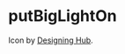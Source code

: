 # putBigLightOn

Icon by [Designing Hub](https://www.freepik.com/icon/idea_10064620#fromView=search&page=1&position=70&uuid=26f6dad9-7d18-452c-8654-d29fcfda2aa1).
